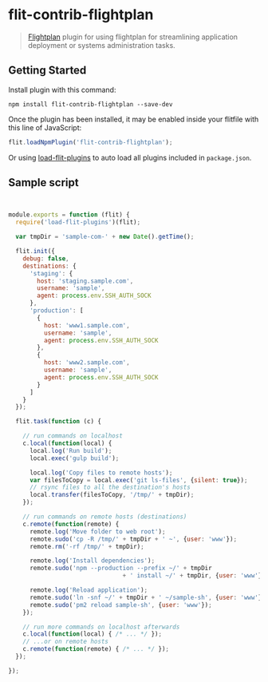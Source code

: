 flit-contrib-flightplan
===============

> [Flightplan](https://github.com/pstadler/flightplan) plugin for using flightplan for streamlining application deployment or systems administration tasks.

## Getting Started
Install plugin with this command:

```shell
npm install flit-contrib-flightplan --save-dev
```

Once the plugin has been installed, it may be enabled inside your flitfile with this line of JavaScript:

```js
flit.loadNpmPlugin('flit-contrib-flightplan');
```

Or using [load-flit-plugins](https://github.com/taoyuan/load-flit-plugins) to auto load all plugins included in `package.json`.

## Sample script

```js


module.exports = function (flit) {
  require('load-flit-plugins')(flit);

  var tmpDir = 'sample-com-' + new Date().getTime();

  flit.init({
    debug: false,
    destinations: {
      'staging': {
        host: 'staging.sample.com',
        username: 'sample',
        agent: process.env.SSH_AUTH_SOCK
      },
      'production': [
        {
          host: 'www1.sample.com',
          username: 'sample',
          agent: process.env.SSH_AUTH_SOCK
        },
        {
          host: 'www2.sample.com',
          username: 'sample',
          agent: process.env.SSH_AUTH_SOCK
        }
      ]
    }
  });

  flit.task(function (c) {

    // run commands on localhost
    c.local(function(local) {
      local.log('Run build');
      local.exec('gulp build');

      local.log('Copy files to remote hosts');
      var filesToCopy = local.exec('git ls-files', {silent: true});
      // rsync files to all the destination's hosts
      local.transfer(filesToCopy, '/tmp/' + tmpDir);
    });

    // run commands on remote hosts (destinations)
    c.remote(function(remote) {
      remote.log('Move folder to web root');
      remote.sudo('cp -R /tmp/' + tmpDir + ' ~', {user: 'www'});
      remote.rm('-rf /tmp/' + tmpDir);

      remote.log('Install dependencies');
      remote.sudo('npm --production --prefix ~/' + tmpDir
                                + ' install ~/' + tmpDir, {user: 'www'});

      remote.log('Reload application');
      remote.sudo('ln -snf ~/' + tmpDir + ' ~/sample-sh', {user: 'www'});
      remote.sudo('pm2 reload sample-sh', {user: 'www'});
    });

    // run more commands on localhost afterwards
    c.local(function(local) { /* ... */ });
    // ...or on remote hosts
    c.remote(function(remote) { /* ... */ });
  });

});
```

